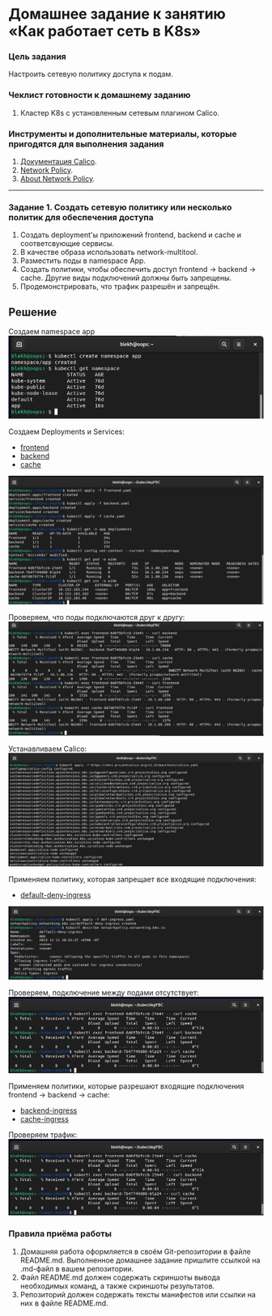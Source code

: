 # Домашнее задание к занятию «Как работает сеть в K8s»

### Цель задания

Настроить сетевую политику доступа к подам.

### Чеклист готовности к домашнему заданию

1. Кластер K8s с установленным сетевым плагином Calico.

### Инструменты и дополнительные материалы, которые пригодятся для выполнения задания

1. [Документация Calico](https://www.tigera.io/project-calico/).
2. [Network Policy](https://kubernetes.io/docs/concepts/services-networking/network-policies/).
3. [About Network Policy](https://docs.projectcalico.org/about/about-network-policy).

-----

### Задание 1. Создать сетевую политику или несколько политик для обеспечения доступа

1. Создать deployment'ы приложений frontend, backend и cache и соответсвующие сервисы.
2. В качестве образа использовать network-multitool.
3. Разместить поды в namespace App.
4. Создать политики, чтобы обеспечить доступ frontend -> backend -> cache. Другие виды подключений должны быть запрещены.
5. Продемонстрировать, что трафик разрешён и запрещён.

## Решение
Создаем namespace app   
![](img/1.png)   

Создаем Deployments и Services:
   - [frontend](files/frontend.yaml)
   - [backend](files/backend.yaml)
   - [cache](files/cache.yaml)
     
![](img/2.png)   

Проверяем, что поды подключаются друг к другу:   
![](img/3.png) 

Устанавливаем Calico:
![](img/4.png)

Применяем политику, которая запрещает все входящие подключения:
- [default-deny-ingress](files/def-ingress.yaml)
  
![](img/5.png)

Проверяем, подключение между подами отсутствует:
![](img/6.png)

Применяем политики, которые разрешают входящие подключения frontend -> backend -> cache:
- [backend-ingress](files/backend-ingress.yaml)
- [cache-ingress](files/cache-ingress.yaml)

Проверяем трафик:
![](img/6.png)
### Правила приёма работы

1. Домашняя работа оформляется в своём Git-репозитории в файле README.md. Выполненное домашнее задание пришлите ссылкой на .md-файл в вашем репозитории.
2. Файл README.md должен содержать скриншоты вывода необходимых команд, а также скриншоты результатов.
3. Репозиторий должен содержать тексты манифестов или ссылки на них в файле README.md.
